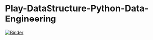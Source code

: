 # Play-DataStructure-Python-Data-Engineering

[![Binder](https://mybinder.org/badge_logo.svg)](https://mybinder.org/v2/gh/aakashgoel12/master?filepath=https%3A%2F%2Fgithub.com%2Faakashgoel12%2FPlay-DataStructure-Python-Data-Engineering%2Fblob%2Fmaster%2Fpandas_optimize_speed_memory_operation.ipynb)
